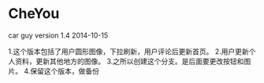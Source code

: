 CheYou
======

car guy 
version 1.4 2014-10-15

1.这个版本包括了用户圆形图像，下拉刷新，用户评论后更新首页。
2.用户更新个人资料，更新其他地方的图像。
3.之所以创建这个分支。是后面要更改按钮和图片。
4.保留这个版本，做备份
